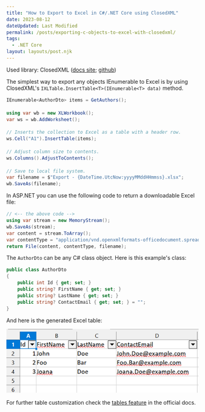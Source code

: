 ```yaml
---
title: "How to Export to Excel in C#/.NET Core using ClosedXML"
date: 2023-08-12
dateUpdated: Last Modified
permalink: /posts/exporting-c-objects-to-excel-with-closedxml/
tags:
  - .NET Core
layout: layouts/post.njk
---
```


Used library: ClosedXML ([docs site](https://docs.closedxml.io); [github](https://github.com/ClosedXML/ClosedXML))

The simplest way to export any objects IEnumerable to Excel is by using ClosedXML's `IXLTable.InsertTable<T>(IEnumerable<T> data)` method.

```cs
IEnumerable<AuthorDto> items = GetAuthors();

using var wb = new XLWorkbook();
var ws = wb.AddWorksheet();

// Inserts the collection to Excel as a table with a header row.
ws.Cell("A1").InsertTable(items);

// Adjust column size to contents.
ws.Columns().AdjustToContents();

// Save to local file system.
var filename = $"Export - {DateTime.UtcNow:yyyyMMddHHmmss}.xlsx";
wb.SaveAs(filename);
```

In ASP.NET you can use the following code to return a downloadable Excel file:

```cs
// <-- the above code -->
using var stream = new MemoryStream();
wb.SaveAs(stream);
var content = stream.ToArray();
var contentType = "application/vnd.openxmlformats-officedocument.spreadsheetml.sheet";
return File(content, contentType, filename);
```

The `AuthorDto` can be any C# class object. Here is this example's class:

```cs
public class AuthorDto
{
    public int Id { get; set; }
    public string? FirstName { get; set; }
    public string? LastName { get; set; }
    public string? ContactEmail { get; set; } = "";
}
```

And here is the generated Excel table:

![](/img/2023-08-12-exporting-to-excel-with-closedxml-in-dotnet/img01-excel-file-sample-table.png)

For further table customization check the [tables feature](https://docs.closedxml.io/en/latest/features/tables.html) in the official docs.
